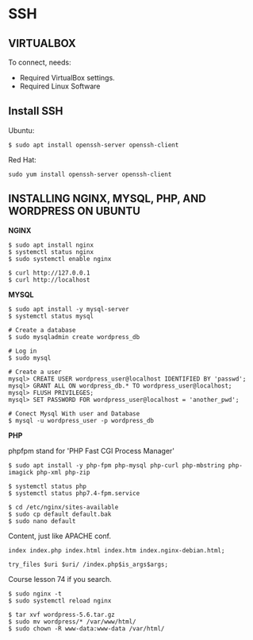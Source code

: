 # SSH

## VIRTUALBOX

To connect, needs: 
* Required VirtualBox settings. 
* Required Linux Software 

## Install SSH 
Ubuntu: 
```
$ sudo apt install openssh-server openssh-client
```

Red Hat: 
```
sudo yum install openssh-server openssh-client
```


## INSTALLING NGINX, MYSQL, PHP, AND WORDPRESS ON UBUNTU 

**NGINX**
```
$ sudo apt install nginx 
$ systemctl status nginx
$ sudo systemctl enable nginx

$ curl http://127.0.0.1
$ curl http://localhost
```

**MYSQL**
```
$ sudo apt install -y mysql-server 
$ systemctl status mysql

# Create a database
$ sudo mysqladmin create wordpress_db 

# Log in
$ sudo mysql

# Create a user
mysql> CREATE USER wordpress_user@localhost IDENTIFIED BY 'passwd';
mysql> GRANT ALL ON wordpress_db.* TO wordpress_user@localhost;
mysql> FLUSH PRIVILEGES;
mysql> SET PASSWORD FOR wordpress_user@localhost = 'another_pwd';

# Conect Mysql With user and Database
$ mysql -u wordpress_user -p wordpress_db
```

**PHP**

phpfpm stand for 'PHP Fast CGI Process Manager'

```
$ sudo apt install -y php-fpm php-mysql php-curl php-mbstring php-imagick php-xml php-zip

$ systemctl status php
$ systemctl status php7.4-fpm.service

$ cd /etc/nginx/sites-available
$ sudo cp default default.bak
$ sudo nano default
```

Content, just like APACHE conf. 
```
index index.php index.html index.htm index.nginx-debian.html;

try_files $uri $uri/ /index.php$is_args$args;
```
Course lesson 74 if you search.


```
$ sudo nginx -t
$ sudo systemctl reload nginx

$ tar xvf wordpress-5.6.tar.gz
$ sudo mv wordpress/* /var/www/html/
$ sudo chown -R www-data:www-data /var/html/


```